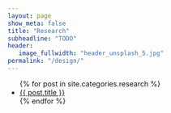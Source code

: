 ```yaml
---
layout: page
show_meta: false
title: "Research"
subheadline: "TODO"
header:
   image_fullwidth: "header_unsplash_5.jpg"
permalink: "/design/"
---
```

<ul>
    {% for post in site.categories.research %}
    <li><a href="{{ site.url }}{{ site.baseurl }}{{ post.url }}">{{ post.title }}</a></li>
    {% endfor %}
</ul>
